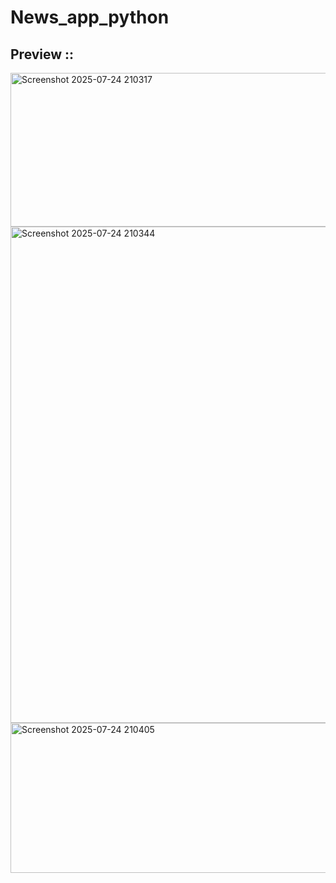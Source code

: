 # News_app_python<br>

## Preview ::<br>
<img width="865" height="246" alt="Screenshot 2025-07-24 210317" src="https://github.com/user-attachments/assets/2951eabf-3cf5-4368-bc46-bc04dc763a27" /><br>
<img width="885" height="794" alt="Screenshot 2025-07-24 210344" src="https://github.com/user-attachments/assets/01ceaf7a-4ea1-4957-b63e-08a0768cc993" /><br>
<img width="850" height="240" alt="Screenshot 2025-07-24 210405" src="https://github.com/user-attachments/assets/99df07eb-c649-42ee-b705-be9dca7d3d8c" />
